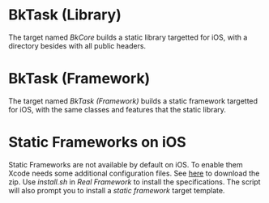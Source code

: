 # BkTask (Library)

The target named _BkCore_ builds a static library targetted for iOS, with a directory besides with all public headers.

# BkTask (Framework)

The target named _BkTask (Framework)_ builds a static framework targetted for iOS, with the same classes and features that the static library.

# Static Frameworks on iOS

Static Frameworks are not available by default on iOS. To enable them Xcode needs some additional configuration files.
See [here](https://github.com/kstenerud/iOS-Universal-Framework) to download the zip.
Use _install.sh_ in _Real Framework_ to install the specifications. The script will also prompt you to install a _static framework_ target template.
